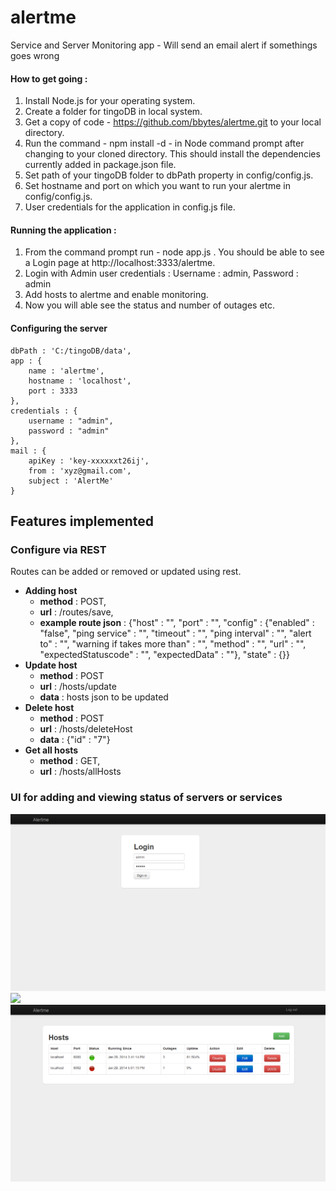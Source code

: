 alertme
=======

Service and Server Monitoring app - Will send an email alert if somethings goes wrong 
 
#### How to get going :
 
 1. Install Node.js for your operating system.
 2. Create a folder for tingoDB in local system.
 3. Get a copy of code - https://github.com/bbytes/alertme.git to your local directory.
 4. Run the command - npm install -d - in Node command prompt after changing to your cloned directory.
    This should install the dependencies currently added in package.json file.
 5. Set path of your tingoDB folder to dbPath property in config/config.js.
 6. Set hostname and port on which you want to run your alertme in config/config.js.
 6. User credentials for the application in config.js file.
    
 
#### Running the application : 

 1. From the command prompt run - node app.js . You should be able to see a Login page at http://localhost:3333/alertme.
 2. Login with Admin user credentials : Username : admin, Password : admin
 3. Add hosts to alertme and enable monitoring.
 4. Now you will able see the status and number of outages etc.
          


#### Configuring the server


	dbPath : 'C:/tingoDB/data',
	app : {
		name : 'alertme',
		hostname : 'localhost',
		port : 3333
	},
	credentials : {
		username : "admin",
		password : "admin"
	},
	mail : {
		apiKey : 'key-xxxxxxt26ij',
		from : 'xyz@gmail.com',
		subject : 'AlertMe'
	}
 

## Features implemented 

### Configure via REST 
  Routes can be added or removed or updated using rest.

* __Adding host__ 
  * __method__ : POST, 
  * __url__ : /routes/save, 
  * __example route json__ : {"host" : "", "port" : "", "config" : {"enabled" : "false", "ping service" : "", "timeout" : "",
   							"ping interval" : "", "alert to" : "", "warning if takes more than" : "", "method" : "", "url" : "",
   						    "expectedStatuscode" : "", "expectedData" : ""}, "state" : {}}
* __Update host__ 
  * __method__ : POST
  * __url__ : /hosts/update
  * __data__ : hosts json to be updated
* __Delete host__
  * __method__ : POST
  * __url__ : /hosts/deleteHost
  * __data__ : {"id" : "7"}
* __Get all hosts__
  * __method__ : GET,
  * __url__ : /hosts/allHosts

### UI for adding and viewing status of servers or services

<img src="screen-shots/login.png" />

<img src="screen-shots/add.png" />

<img src="screen-shots/home.png" />
